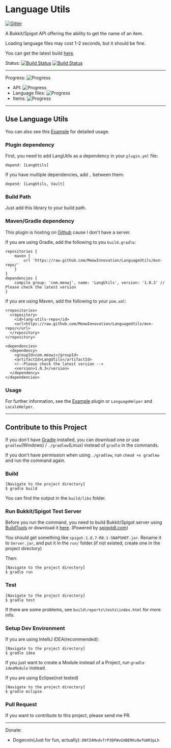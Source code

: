 Language Utils
=================

[![Gitter](https://badges.gitter.im/Join%20Chat.svg)](https://gitter.im/MeowInnovation/LanguageUtils?utm_source=badge&utm_medium=badge&utm_campaign=pr-badge)

A Bukkit/Spigot API offering the ability to get the name of an item.

Loading language files may cost 1-2 seconds, but it should be fine.

You can get the latest build [here](https://drone.io/github.com/MeowInnovation/LanguageUtils/files "here").

Status: [![Build Status](https://snap-ci.com/MeowInnovation/LanguageUtils/branch/master/build_image)](https://snap-ci.com/MeowInnovation/LanguageUtils/branch/master) [![Build Status](https://drone.io/github.com/MeowInnovation/LanguageUtils/status.png)](https://drone.io/github.com/MeowInnovation/LanguageUtils/latest)


----------


Progress: ![Progress](http://progressed.io/bar/99)

- API: ![Progress](http://progressed.io/bar/99)
- Language files: ![Progress](http://progressed.io/bar/100?title=75/75)
- Items: ![Progress](http://progressed.io/bar/100?title=538/538)

----------

## Use Language Utils

You can also see this [Example](https://github.com/MeowInnovation/LangUtilsExample "Example") for detailed usage.

### Plugin dependency

First, you need to add LangUtils as a dependency in your `plugin.yml` file:

	depend: [LangUtils]

If you have multiple dependencies, add `,` between them:

	depend: [LangUtils, Vault]

### Build Path

Just add this library to your build path.

### Maven/Gradle dependency

This plugin is hosting on [Github](https://github.com/MeowInnovation/LanguageUtils/tree/mvn-repo "Github") cause I don't have a server.

If you are using Gradle, add the following to you `build.gradle`:

	repositories {
	    maven {
	        url 'https://raw.github.com/MeowInnovation/LanguageUtils/mvn-repo/'
	    }
	}
	dependencies {
		compile group: 'com.meowj', name: 'LangUtils', version: '1.0.3' // Please check the latest version
	}

If you are using Maven, add the following to your `pom.xml`:

	<repositories>
	  <repository>
	    <id>lang-utils-repo</id>
	    <url>https://raw.github.com/MeowInnovation/LanguageUtils/mvn-repo/</url>
	  </repository>
	</repository>
	
	<dependencies>
	  <dependency>
	    <groupId>com.meowj</groupId>
	    <artifactId>LangUtils</artifactId>
		<!--Please check the latest version -->  
	    <version>1.0.3</version>
	  </dependency>
	</dependencies>

### Usage

For further information, see the [Example](https://github.com/MeowInnovation/LangUtilsExample "Example") plugin or `LanguageHelper` and `LocaleHelper`.

----------


## Contribute to this Project

If you don't have [Gradle](http://gradle.org/ "Gradle") installed, you can download one or use `gradlew`(Windows) / `./gradlew`(Linux) instead of `gradle` in the commands.

If you don't have permission when using `./gradlew`, run `chmod +x gradlew` and run the command again.

### Build

	[Navigate to the project directory]
	$ gradle build

You can find the output in the `build/libs` folder.

### Run Bukkit/Spigot Test Server

Before you run the command, you need to build Bukkit/Spigot server using [BuildTools](https://hub.spigotmc.org/jenkins/job/BuildTools/ "BuildTools") or download it [here](http://www.spigotdl.com/ "here"). (Powered by [spigotdl.com](spigotdl.com))

You should get something like `spigot-1.8.7-R0.1-SNAPSHOT.jar`. Rename it to `Server.jar`, and put it in the `run/` folder.(if not existed, create one in the project directory)

Then:

	[Navigate to the project directory]
	$ gradle run

### Test

	[Navigate to the project directory]
	$ gradle test
If there are some problems, see `build\reports\tests\index.html` for more info.

### Setup Dev Environment

If you are using IntelliJ IDEA(recommended):

	[Navigate to the project directory]
	$ gradle idea

If you just want to create a Module instead of a Project, run `gradle ideaModule` instead.

If you are using Eclipse(not tested)

	[Navigate to the project directory]
	$ gradle eclipse

### Pull Request

If you want to contribute to this project, please send me PR.

----------

Donate:

- Dogecoin(Just for fun, actually): `DNfZ4MxdvTrP3DFWvGXBEMXu9wfUAR3pLh`


